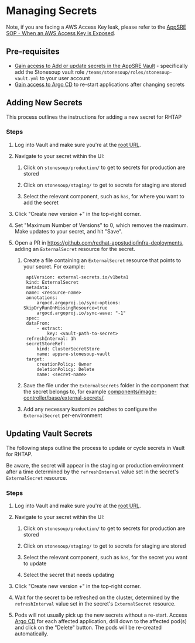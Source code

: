 # Managing Secrets

Note, if you are facing a AWS Access Key leak, please refer to the [AppSRE SOP - When an AWS Access Key is Exposed](https://gitlab.cee.redhat.com/service/app-interface/-/blob/master/docs/app-sre/sop/security/compromised-aws-access-key.md#when-an-aws-access-key-is-exposed).

## Pre-requisites

* [Gain access to Add or update secrets in the AppSRE Vault](https://gitlab.cee.redhat.com/service/app-interface/-/blob/master/docs/stonesoup/sop/getting-access.md) - specifically add the Stonesoup vault role `/teams/stonesoup/roles/stonesoup-vault.yml` to your user account
* [Gain access to Argo CD](https://gitlab.cee.redhat.com/service/app-interface/-/blob/master/docs/stonesoup/sop/fleet-manager-argocd.md) to re-start applications after changing secrets


## Adding New Secrets

This process outlines the instructions for adding a new secret for RHTAP

### Steps

1. Log into Vault and make sure you're at the [root URL](https://vault.devshift.net/ui/vault/secrets).

2. Navigate to your secret within the UI:

    1. Click on `stonesoup/production/` to get to secrets for production are stored

    2. Click on `stonesoup/staging/` to get to secrets for staging are stored

    3. Select the relevant component, such as `has`, for where you want to add the secret

3. Click "Create new version +" in the top-right corner.

4. Set "Maximum Number of Versions" to 0, which removes the maximum. Make updates to your secret, and hit "Save".

5. Open a PR in https://github.com/redhat-appstudio/infra-deployments, adding an `ExternalSecret` resource for the secret.

    1. Create a file containing an `ExternalSecret` resource that points to your secret. For example:

       ```
        apiVersion: external-secrets.io/v1beta1
        kind: ExternalSecret
        metadata:
        name: <resource-name>
        annotations:
            argocd.argoproj.io/sync-options: SkipDryRunOnMissingResource=true
            argocd.argoproj.io/sync-wave: "-1"
        spec:
        dataFrom:
            - extract:
                key: <vault-path-to-secret>
        refreshInterval: 1h
        secretStoreRef:
            kind: ClusterSecretStore
            name: appsre-stonesoup-vault
        target:
            creationPolicy: Owner
            deletionPolicy: Delete
            name: <secret-name>
       ```
    
    2. Save the file under the `ExternalSecrets` folder in the component that the secret belongs to, for example [components/image-controller/base/external-secrets/](https://github.com/redhat-appstudio/infra-deployments/tree/main/components/image-controller/base/external-secrets/), 

    3. Add any necessary kustomize patches to configure the `ExternalSecret` per-environment

## Updating Vault Secrets

The following steps outline the process to update or cycle secrets in Vault for RHTAP.

Be aware, the secret will appear in the staging or production environment after a time determined by the `refreshInterval` value set in the secret's `ExternalSecret` resource.
### Steps

1. Log into Vault and make sure you're at the [root URL](https://vault.devshift.net/ui/vault/secrets).

2. Navigate to your secret within the UI:

    1. Click on `stonesoup/production/` to get to secrets for production are stored

    2. Click on `stonesoup/staging/` to get to secrets for staging are stored

    3. Select the relevant component, such as `has`, for the secret you want to update

    4. Select the secret that needs updating

3. Click "Create new version +" in the top-right corner.

4. Wait for the secret to be refreshed on the cluster, determined by the `refreshInterval` value set in the secret's `ExternalSecret` resource.

5. Pods will not usually pick up the new secrets without a re-start. Access [Argo CD](https://gitlab.cee.redhat.com/service/app-interface/-/blob/master/docs/stonesoup/sop/fleet-manager-argocd.md) for each affected application, drill down to the affected pod(s) and click on the "Delete" button.  The pods will be re-created automatically.
